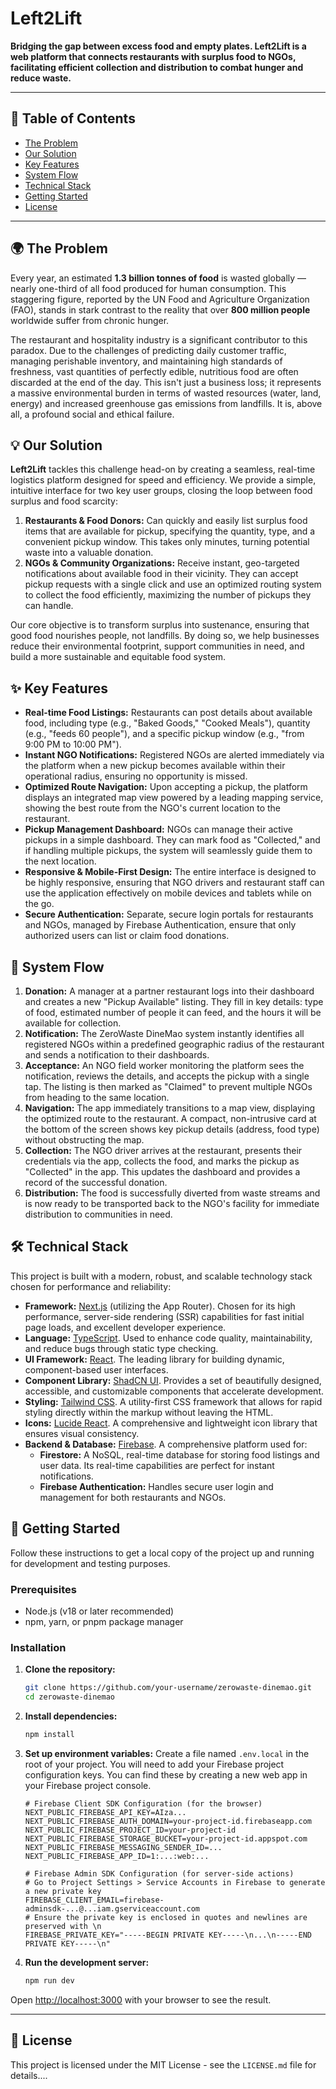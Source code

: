 # Left2Lift
**Bridging the gap between excess food and empty plates. Left2Lift is a web platform that connects restaurants with surplus food to NGOs, facilitating efficient collection and distribution to combat hunger and reduce waste.**

---

## 📜 Table of Contents

- [The Problem](#-the-problem)
- [Our Solution](#-our-solution)
- [Key Features](#-key-features)
- [System Flow](#-system-flow)
- [Technical Stack](#-technical-stack)
- [Getting Started](#-getting-started)
- [License](#-license)

---

## 🌍 The Problem

Every year, an estimated **1.3 billion tonnes of food** is wasted globally — nearly one-third of all food produced for human consumption. This staggering figure, reported by the UN Food and Agriculture Organization (FAO), stands in stark contrast to the reality that over **800 million people** worldwide suffer from chronic hunger.

The restaurant and hospitality industry is a significant contributor to this paradox. Due to the challenges of predicting daily customer traffic, managing perishable inventory, and maintaining high standards of freshness, vast quantities of perfectly edible, nutritious food are often discarded at the end of the day. This isn't just a business loss; it represents a massive environmental burden in terms of wasted resources (water, land, energy) and increased greenhouse gas emissions from landfills. It is, above all, a profound social and ethical failure.

## 💡 Our Solution

**Left2Lift** tackles this challenge head-on by creating a seamless, real-time logistics platform designed for speed and efficiency. We provide a simple, intuitive interface for two key user groups, closing the loop between food surplus and food scarcity:

1.  **Restaurants & Food Donors:** Can quickly and easily list surplus food items that are available for pickup, specifying the quantity, type, and a convenient pickup window. This takes only minutes, turning potential waste into a valuable donation.
2.  **NGOs & Community Organizations:** Receive instant, geo-targeted notifications about available food in their vicinity. They can accept pickup requests with a single click and use an optimized routing system to collect the food efficiently, maximizing the number of pickups they can handle.

Our core objective is to transform surplus into sustenance, ensuring that good food nourishes people, not landfills. By doing so, we help businesses reduce their environmental footprint, support communities in need, and build a more sustainable and equitable food system.

## ✨ Key Features

-   **Real-time Food Listings:** Restaurants can post details about available food, including type (e.g., "Baked Goods," "Cooked Meals"), quantity (e.g., "feeds 60 people"), and a specific pickup window (e.g., "from 9:00 PM to 10:00 PM").
-   **Instant NGO Notifications:** Registered NGOs are alerted immediately via the platform when a new pickup becomes available within their operational radius, ensuring no opportunity is missed.
-   **Optimized Route Navigation:** Upon accepting a pickup, the platform displays an integrated map view powered by a leading mapping service, showing the best route from the NGO's current location to the restaurant.
-   **Pickup Management Dashboard:** NGOs can manage their active pickups in a simple dashboard. They can mark food as "Collected," and if handling multiple pickups, the system will seamlessly guide them to the next location.
-   **Responsive & Mobile-First Design:** The entire interface is designed to be highly responsive, ensuring that NGO drivers and restaurant staff can use the application effectively on mobile devices and tablets while on the go.
-   **Secure Authentication:** Separate, secure login portals for restaurants and NGOs, managed by Firebase Authentication, ensure that only authorized users can list or claim food donations.

## 🔄 System Flow

1.  **Donation:** A manager at a partner restaurant logs into their dashboard and creates a new "Pickup Available" listing. They fill in key details: type of food, estimated number of people it can feed, and the hours it will be available for collection.
2.  **Notification:** The ZeroWaste DineMao system instantly identifies all registered NGOs within a predefined geographic radius of the restaurant and sends a notification to their dashboards.
3.  **Acceptance:** An NGO field worker monitoring the platform sees the notification, reviews the details, and accepts the pickup with a single tap. The listing is then marked as "Claimed" to prevent multiple NGOs from heading to the same location.
4.  **Navigation:** The app immediately transitions to a map view, displaying the optimized route to the restaurant. A compact, non-intrusive card at the bottom of the screen shows key pickup details (address, food type) without obstructing the map.
5.  **Collection:** The NGO driver arrives at the restaurant, presents their credentials via the app, collects the food, and marks the pickup as "Collected" in the app. This updates the dashboard and provides a record of the successful donation.
6.  **Distribution:** The food is successfully diverted from waste streams and is now ready to be transported back to the NGO's facility for immediate distribution to communities in need.

## 🛠️ Technical Stack

This project is built with a modern, robust, and scalable technology stack chosen for performance and reliability:

-   **Framework:** [Next.js](https://nextjs.org/) (utilizing the App Router). Chosen for its high performance, server-side rendering (SSR) capabilities for fast initial page loads, and excellent developer experience.
-   **Language:** [TypeScript](https://www.typescriptlang.org/). Used to enhance code quality, maintainability, and reduce bugs through static type checking.
-   **UI Framework:** [React](https://reactjs.org/). The leading library for building dynamic, component-based user interfaces.
-   **Component Library:** [ShadCN UI](https://ui.shadcn.com/). Provides a set of beautifully designed, accessible, and customizable components that accelerate development.
-   **Styling:** [Tailwind CSS](https://tailwindcss.com/). A utility-first CSS framework that allows for rapid styling directly within the markup without leaving the HTML.
-   **Icons:** [Lucide React](https://lucide.dev/). A comprehensive and lightweight icon library that ensures visual consistency.
-   **Backend & Database:** [Firebase](https://firebase.google.com/). A comprehensive platform used for:
    -   **Firestore:** A NoSQL, real-time database for storing food listings and user data. Its real-time capabilities are perfect for instant notifications.
    -   **Firebase Authentication:** Handles secure user login and management for both restaurants and NGOs.

## 🚀 Getting Started

Follow these instructions to get a local copy of the project up and running for development and testing purposes.

### Prerequisites

-   Node.js (v18 or later recommended)
-   npm, yarn, or pnpm package manager

### Installation

1.  **Clone the repository:**
    ```bash
    git clone https://github.com/your-username/zerowaste-dinemao.git
    cd zerowaste-dinemao
    ```

2.  **Install dependencies:**
    ```bash
    npm install
    ```

3.  **Set up environment variables:**
    Create a file named `.env.local` in the root of your project. You will need to add your Firebase project configuration keys. You can find these by creating a new web app in your Firebase project console.

    ```env
    # Firebase Client SDK Configuration (for the browser)
    NEXT_PUBLIC_FIREBASE_API_KEY=AIza...
    NEXT_PUBLIC_FIREBASE_AUTH_DOMAIN=your-project-id.firebaseapp.com
    NEXT_PUBLIC_FIREBASE_PROJECT_ID=your-project-id
    NEXT_PUBLIC_FIREBASE_STORAGE_BUCKET=your-project-id.appspot.com
    NEXT_PUBLIC_FIREBASE_MESSAGING_SENDER_ID=...
    NEXT_PUBLIC_FIREBASE_APP_ID=1:...:web:...

    # Firebase Admin SDK Configuration (for server-side actions)
    # Go to Project Settings > Service Accounts in Firebase to generate a new private key
    FIREBASE_CLIENT_EMAIL=firebase-adminsdk-...@...iam.gserviceaccount.com
    # Ensure the private key is enclosed in quotes and newlines are preserved with \n
    FIREBASE_PRIVATE_KEY="-----BEGIN PRIVATE KEY-----\n...\n-----END PRIVATE KEY-----\n"
    ```

4.  **Run the development server:**
    ```bash
    npm run dev
    ```

Open [http://localhost:3000](http://localhost:3000) with your browser to see the result.

---

## 📄 License

This project is licensed under the MIT License - see the `LICENSE.md` file for details....
